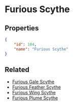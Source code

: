 # Furious Scythe

<no description available>

## Properties

```json
{
    "id": 104,
    "name": "Furious Scythe"
}
```

## Related

- [Furious Gale Scythe](../items/18211-furious-gale-scythe.md)
- [Furious Feather Scythe](../items/6622-furious-feather-scythe.md)
- [Furious Wing Scythe](../items/6621-furious-wing-scythe.md)
- [Furious Plume Scythe](../items/6620-furious-plume-scythe.md)

